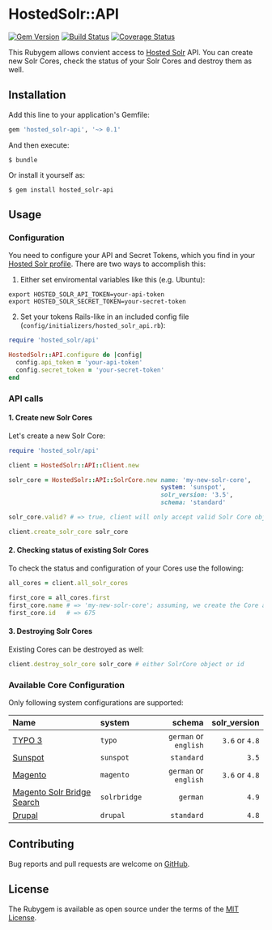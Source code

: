 # HostedSolr::API

[![Gem Version](https://badge.fury.io/rb/hosted_solr-api.svg)](http://badge.fury.io/rb/hosted_solr-api) [![Build Status](https://travis-ci.org/dkd/hosted_solr-api.svg?branch=master)](https://travis-ci.org/dkd/hosted_solr-api) [![Coverage Status](https://coveralls.io/repos/dkd/hosted_solr-api/badge.svg?branch=master&service=github)](https://coveralls.io/github/dkd/hosted_solr-api?branch=master)


This Rubygem allows convient access to [Hosted Solr](https://www.hosted-solr.com/) API. You can create new Solr Cores, check the status of your Solr Cores and destroy them as well.


## Installation

Add this line to your application's Gemfile:

```Ruby
gem 'hosted_solr-api', '~> 0.1'
```

And then execute:

```Shell
$ bundle
```

Or install it yourself as:

```Shell
$ gem install hosted_solr-api
```


## Usage

### Configuration

You need to configure your API and Secret Tokens, which you find in your [Hosted Solr profile](https://www.hosted-solr.com/account/api_credentials). There are two ways to accomplish this:

1. Either set enviromental variables like this (e.g. Ubuntu):

```Shell
export HOSTED_SOLR_API_TOKEN=your-api-token
export HOSTED_SOLR_SECRET_TOKEN=your-secret-token
```

2. Set your tokens Rails-like in an included config file (`config/initializers/hosted_solr_api.rb`):

```Ruby
require 'hosted_solr/api'

HostedSolr::API.configure do |config|
  config.api_token = 'your-api-token'
  config.secret_token = 'your-secret-token'
end
```


### API calls

#### 1. Create new Solr Cores

Let's create a new Solr Core:

```Ruby
require 'hosted_solr/api'

client = HostedSolr::API::Client.new

solr_core = HostedSolr::API::SolrCore.new name: 'my-new-solr-core',
                                          system: 'sunspot',
                                          solr_version: '3.5',
                                          schema: 'standard'

solr_core.valid? # => true, client will only accept valid Solr Core objects

client.create_solr_core solr_core
```

#### 2. Checking status of existing Solr Cores

To check the status and configuration of your Cores use the following:
 
```Ruby
all_cores = client.all_solr_cores

first_core = all_cores.first
first_core.name # => 'my-new-solr-core'; assuming, we create the Core above
first_core.id   # => 675 
```

#### 3. Destroying Solr Cores

Existing Cores can be destroyed as well:

```Ruby
client.destroy_solr_core solr_core # either SolrCore object or id
```

### Available Core Configuration

Only following system configurations are supported:

|Name|system|schema|solr_version|
|:---|:---|---:|---:|
|[TYPO 3](https://typo3.org/)|`typo`|`german` or `english`|`3.6` or `4.8`|
|[Sunspot](https://sunspot.github.io/)|`sunspot`|`standard`|`3.5`|
|[Magento](http://magento.com/)|`magento`|`german` or `english`|`3.6` or `4.8`|
|[Magento Solr Bridge Search](http://www.magentocommerce.com/magento-connect/solr-bridge-search.html)|`solrbridge`|`german`|`4.9`|
|[Drupal](https://www.drupal.org/)|`drupal`|`standard`|`4.8`|




## Contributing

Bug reports and pull requests are welcome on [GitHub](https://github.com/dkd/hosted_solr-api).


## License

The Rubygem is available as open source under the terms of the [MIT License](http://opensource.org/licenses/MIT).

